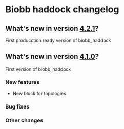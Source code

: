 # Biobb haddock changelog

## What's new in version [4.2.1](https://github.com/bioexcel/biobb_haddock/releases/tag/4.2.1)?
First producction ready version of biobb_haddock

## What's new in version [4.1.0](https://github.com/bioexcel/biobb_haddock/releases/tag/4.1.0)?
First version of biobb_haddock

### New features
* New block for topologies

### Bug fixes

### Other changes
